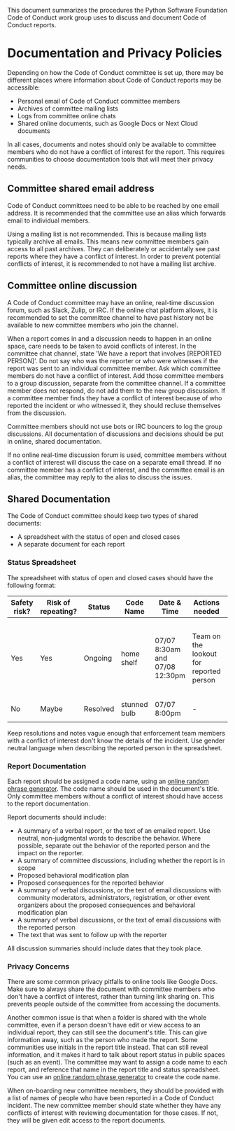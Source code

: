 This document summarizes the procedures the Python Software Foundation Code of Conduct work group uses to discuss and document Code of Conduct reports.

# Documentation and Privacy Policies

Depending on how the Code of Conduct committee is set up, there may be different places where information about Code of Conduct reports may be accessible:

 * Personal email of Code of Conduct committee members
 * Archives of committee mailing lists
 * Logs from committee online chats
 * Shared online documents, such as Google Docs or Next Cloud documents

In all cases, documents and notes should only be available to committee members who do not have a conflict of interest for the report. This requires communities to choose documentation tools that will meet their privacy needs.

## Committee shared email address

Code of Conduct committees need to be able to be reached by one email address. It is recommended that the committee use an alias which forwards email to individual members.

Using a mailing list is not recommended. This is because mailing lists typically archive all emails. This means new committee members gain access to all past archives. They can deliberately or accidentally see past reports where they have a conflict of interest. In order to prevent potential conflicts of interest, it is recommended to not have a mailing list archive.

## Committee online discussion

A Code of Conduct committee may have an online, real-time discussion forum, such as Slack, Zulip, or IRC. If the online chat platform allows, it is recommended to set the committee channel to have past history not be available to new committee members who join the channel.

When a report comes in and a discussion needs to happen in an online space, care needs to be taken to avoid conflicts of interest. In the committee chat channel, state 'We have a report that involves [REPORTED PERSON]'. Do not say who was the reporter or who were witnesses if the report was sent to an individual committee member. Ask which committee members do not have a conflict of interest. Add those committee members to a group discussion, separate from the committee channel. If a committee member does not respond, do not add them to the new group discussion. If a committee member finds they have a conflict of interest because of who reported the incident or who witnessed it, they should recluse themselves from the discussion.

Committee members should not use bots or IRC bouncers to log the group discussions. All documentation of discussions and decisions should be put in online, shared documentation.

If no online real-time discussion forum is used, committee members without a conflict of interest will discuss the case on a separate email thread. If no committee member has a conflict of interest, and the committee email is an alias, the committee may reply to the alias to discuss the issues.

## Shared Documentation

The Code of Conduct committee should keep two types of shared documents:

 * A spreadsheet with the status of open and closed cases
 * A separate document for each report

### Status Spreadsheet

The spreadsheet with status of open and closed cases should have the following format:

| Safety risk?  | Risk of repeating? | Status | Code Name  | Date & Time  | Actions needed | Resolution |
|---|---|---|---|---|---|---|
| Yes | Yes | Ongoing | home shelf  | 07/07 8:30am and 07/08 12:30pm | Team on the lookout for reported person | Temporary ban for the remainder of the event, reevaluate attendance for next year |
| No | Maybe | Resolved | stunned bulb | 07/07 8:00pm | - | Verbal warning |
|   |   |   |   |   |   |   |

Keep resolutions and notes vague enough that enforcement team members with a conflict of interest don't know the details of the incident. Use gender neutral language when describing the reported person in the spreadsheet.

### Report Documentation

Each report should be assigned a code name, using an [online random phrase generator](http://watchout4snakes.com/wo4snakes/Random/RandomPhrase). The code name should be used in the document's title. Only committee members without a conflict of interest should have access to the report documentation.

Report documents should include:

 * A summary of a verbal report, or the text of an emailed report. Use neutral, non-judgmental words to describe the behavior. Where possible, separate out the behavior of the reported person and the impact on the reporter.
 * A summary of committee discussions, including whether the report is in scope
 * Proposed behavioral modification plan
 * Proposed consequences for the reported behavior
 * A summary of verbal discussions, or the text of email discussions with community moderators, administrators, registration, or other event organizers about the proposed consequences and behavioral modification plan
 * A summary of verbal discussions, or the text of email discussions with the reported person
 * The text that was sent to follow up with the reporter

All discussion summaries should include dates that they took place.

### Privacy Concerns

There are some common privacy pitfalls to online tools like Google Docs. Make sure to always share the document with committee members who don't have a conflict of interest, rather than turning link sharing on. This prevents people outside of the committee from accessing the documents.

Another common issue is that when a folder is shared with the whole committee, even if a person doesn't have edit or view access to an individual report, they can still see the document's title. This can give information away, such as the person who made the report. Some communities use initials in the report title instead. That can still reveal information, and it makes it hard to talk about report status in public spaces (such as an event). The committee may want to assign a code name to each report, and reference that name in the report title and status spreadsheet. You can use an [online random phrase generator](http://watchout4snakes.com/wo4snakes/Random/RandomPhrase) to create the code name.

When on-boarding new committee members, they should be provided with a list of names of people who have been reported in a Code of Conduct incident. The new committee member should state whether they have any conflicts of interest with reviewing documentation for those cases. If not, they will be given edit access to the report documents.
